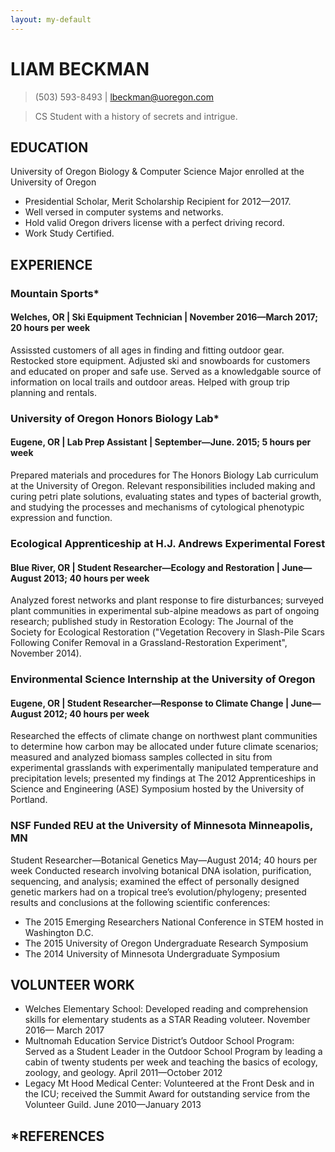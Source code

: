 ```yaml
---
layout: my-default
---
```


<link rel="stylesheet" href="/cv/test.css">

LIAM BECKMAN
===

> (503) 593-8493 \| lbeckman@uoregon.com 

> CS Student with a history of secrets and intrigue.

EDUCATION
---  

University of Oregon
Biology & Computer Science Major enrolled at the University of Oregon
* Presidential Scholar, Merit Scholarship Recipient for 2012—2017.
* Well versed in computer systems and networks.
* Hold valid Oregon drivers license with a perfect driving record.
* Work Study Certified.

EXPERIENCE
---
 
###  Mountain Sports*
#### Welches, OR \| Ski Equipment Technician \| November 2016—March 2017; 20 hours per week

Assissted customers of all ages in finding and fitting outdoor gear. Restocked store equipment. Adjusted ski and snowboards for customers and educated on proper and safe use. Served as a knowledgable source of information on local trails and outdoor areas. Helped with group trip planning and rentals.
 
###  University of Oregon Honors Biology Lab*
#### Eugene, OR \| Lab Prep Assistant \| September—June. 2015; 5 hours per week
Prepared materials and procedures for The Honors Biology Lab curriculum at the University of Oregon. Relevant responsibilities included making and curing petri plate solutions, evaluating states and types of bacterial growth, and studying the processes and mechanisms of cytological phenotypic expression and function.
 
###  Ecological Apprenticeship at H.J. Andrews Experimental Forest
#### Blue River, OR \| Student Researcher—Ecology and Restoration \| June—August 2013; 40 hours per week
Analyzed forest networks and plant response to fire disturbances; surveyed plant communities in experimental sub-alpine meadows as part of ongoing research; published study in Restoration Ecology: The Journal of the Society for Ecological Restoration ("Vegetation Recovery in Slash-Pile Scars Following Conifer Removal in a Grassland-Restoration Experiment", November 2014).

###  Environmental Science Internship at the University of Oregon
#### Eugene, OR \| Student Researcher—Response to Climate Change \| June—August 2012; 40 hours per week
Researched the effects of climate change on northwest plant communities to determine how carbon may be allocated under future climate scenarios; measured and analyzed biomass samples collected in situ from experimental grasslands with experimentally manipulated temperature and precipitation levels; presented my findings at The 2012 Apprenticeships in Science and Engineering (ASE) Symposium hosted by the University of Portland. 
 
###  NSF Funded REU at the University of Minnesota   Minneapolis, MN
Student Researcher—Botanical Genetics   May—August 2014; 40 hours per week
Conducted research involving botanical DNA isolation, purification, sequencing, and analysis; examined the effect of personally designed genetic markers had on a tropical tree’s evolution/phylogeny; presented results and conclusions at the following scientific conferences: 
* The 2015 Emerging Researchers National Conference in STEM hosted in Washington D.C.
* The 2015 University of Oregon Undergraduate Research Symposium
* The 2014 University of Minnesota Undergraduate Symposium
  
VOLUNTEER WORK
---

* Welches Elementary School: Developed reading and comprehension skills for elementary students as a STAR Reading voluteer. November 2016— March 2017
* Multnomah Education Service District’s Outdoor School Program:  Served as a Student Leader in the Outdoor School Program by leading a cabin of twenty students per week and teaching the basics of ecology, zoology, and geology.     April 2011—October 2012
* Legacy Mt Hood Medical Center: Volunteered at the Front Desk and in the ICU; received the Summit Award for outstanding service from the Volunteer Guild.  June 2010—January 2013
  
*REFERENCES
---
